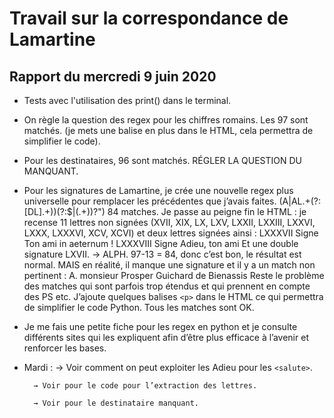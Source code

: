 # Travail sur la correspondance de Lamartine

## Rapport du mercredi 9 juin 2020

- Tests avec l'utilisation des print() dans le terminal.

-  On règle la question des regex pour les chiffres romains. Les 97 sont matchés. (je mets une balise en plus dans le HTML, cela permettra de simplifier le code).

- Pour les destinataires, 96 sont matchés. RÉGLER LA QUESTION DU MANQUANT.

- Pour les signatures de Lamartine,
je crée une nouvelle regex plus universelle pour remplacer les précédentes que j’avais faites. 
(A\|AL.+(?:[DL].+))(?:$|(.+))?")  84 matches.
Je passe au peigne fin le HTML :  je recense 11 lettres non signées (XVII, XIX, LX, LXV, LXXII, LXXIII, LXXVI, LXXX, LXXXVI, XCV, XCVI) et deux lettres signées ainsi :
LXXXVII Signe Ton ami in aeternum !
LXXXVIII Signe Adieu, ton ami
Et une double signature LXVII. → ALPH.
97-13 = 84, donc c’est bon, le résultat est normal. 
MAIS en réalité, il manque une signature 
et il y a un match non pertinent : A. monsieur Prosper Guichard de Bienassis
Reste le problème des matches qui sont parfois trop étendus et qui prennent en compte des PS etc. J’ajoute quelques balises `<p>` dans le HTML ce qui permettra de simplifier le code Python. 
Tous les matches sont OK.
- Je me fais une petite fiche pour les regex en python et je consulte différents sites qui les expliquent afin d’être plus efficace à l’avenir et renforcer les bases.
- Mardi : → Voir comment on peut exploiter les Adieu pour les `<salute>`.

		→ Voir pour le code pour l’extraction des lettres. 
		
		→ Voir pour le destinataire manquant. 
